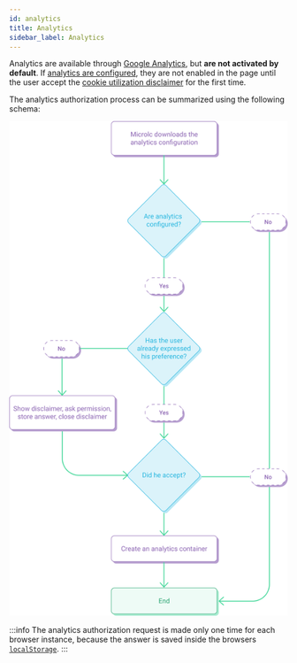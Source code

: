 ```yaml
---
id: analytics
title: Analytics
sidebar_label: Analytics
---
```


Analytics are available through [Google Analytics](https://analytics.google.com/), but **are not activated by default**.
If [analytics are configured](core_configuration.md#analytics), they are not enabled in the page until the user accept the
[cookie utilization disclaimer](core_configuration.md#disclaimer) for the first time.

The analytics authorization process can be summarized using the following schema:

![Authorization process for analytics](../img/microlc_analytics_authorization_process.png)

:::info
The analytics authorization request is made only one time for each browser instance, 
because the answer is saved inside the browsers [`localStorage`](https://developer.mozilla.org/en/docs/Web/API/Window/localStorage).
:::
